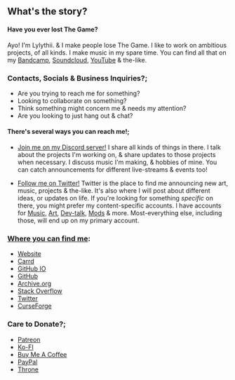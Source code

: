 ## What's the story?
#### Have you ever lost The Game?

Ayo! I'm Lylythii. & I make people lose The Game.
I like to work on ambitious projects, of all kinds.
I make music in my spare time. You can find all that on my [Bandcamp](https://lylythii.bandcamp.com), [Soundcloud](https://soundcloud.com/lylythii), [YouTube](https://youtube.com/channel/UCH6x-EVyOzVEfHPa_0Jy13A) & the-like.



### Contacts, Socials & Business Inquiries?;
- Are you trying to reach me for something?
- Looking to collaborate on something?
- Think something might concern me & needs my attention?
- Are you looking to just hang out & chat?

#### There's several ways you can reach me!;
- [Join me on my Discord server!](xsbNuYXBd5)
I share all kinds of things in there.
I talk about the projects I'm working on, & share updates to those projects when necessary.
I discuss music I'm making, & hobbies of mine.
You can catch announcements for different live-streams & events too!

- [Follow me on Twitter!](https://twitter.com/lylythii)
Twitter is the place to find me announcing new art, music, projects & the-like.
It's also where I will post about different ideas, or updates on life.
If you're looking for something *specific* on there, you might prefer my content-specific accounts.
I have accounts for [Music](https://twitter.com/lylythiimusic), [Art](https://twitter.com/lylythiiart), [Dev-talk](https://twitter.com/lylythiidev), [Mods](https://twitter.com/lylythiimods) & more.
Most-everything else, including those, will end up on my primary account.


### [Where you can find me](https://lylythii.github.io/#:~:text=Profiles%20%7C%20Socials%20%7C%20Media%20%7C%20Streaming):
- [Website](https://sites.google.com/view/lylythii/home)
- [Carrd](https://lylythii.carrd.co/)
- [GitHub IO](https://lylythii.github.io/)
- [GitHub](https://github.com/Lylythii)
- [Archive.org](https://archive.org/details/@lylythii)
- [Stack Overflow](https://stackoverflow.com/users/16361766/lylythii)
- [Twitter](https://twitter.com/lylythii)
- [CurseForge](https://www.curseforge.com/members/lylythii/followers)


### Care to Donate?;
- [Patreon](https://www.patreon.com/Lylythii)
- [Ko-FI](https://ko-fi.com/lylythii)
- [Buy Me A Coffee](https://www.buymeacoffee.com/lylythii)
- [PayPal](https://paypal.me/lylythii)
- [Throne](https://jointhrone.com/u/lylythii)
